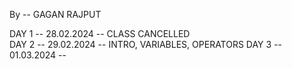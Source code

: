 By -- GAGAN RAJPUT

DAY 1 -- 28.02.2024 -- CLASS CANCELLED                                               
DAY 2 -- 29.02.2024 -- INTRO, VARIABLES, OPERATORS
DAY 3 -- 01.03.2024 -- 
